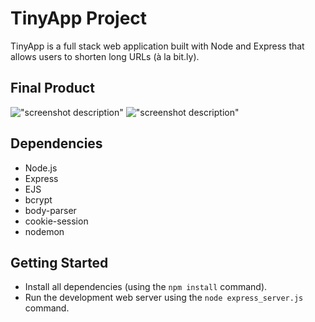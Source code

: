 # TinyApp Project

TinyApp is a full stack web application built with Node and Express that allows users to shorten long URLs (à la bit.ly).

## Final Product

!["screenshot description"](#)
!["screenshot description"](#)

## Dependencies

- Node.js
- Express
- EJS
- bcrypt
- body-parser
- cookie-session
- nodemon

## Getting Started

- Install all dependencies (using the `npm install` command).
- Run the development web server using the `node express_server.js` command.